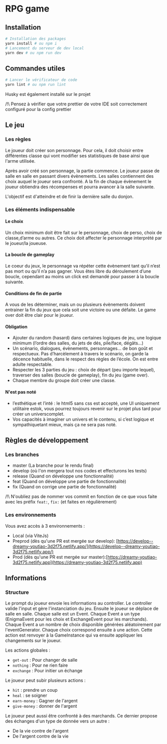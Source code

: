 # RPG game

## Installation

```bash
# Installation des packages
yarn install # ou npm i
# Lancement du serveur de dev local
yarn dev # ou npm run dev
```

## Commandes utiles

```bash
# Lancer le vérificateur de code
yarn lint # ou npm run lint
```

Husky est également installé sur le projet

/!\ Pensez à vérifier que votre prettier de votre IDE soit correctement configuré pour la config prettier

## Le jeu

### Les règles

Le joueur doit créer son personnage. Pour cela, il doit choisir entre différentes classe
qui vont modifier ses statistiques de base ainsi que l'arme utilisée.

Après avoir créé son personnage, la partie commence. Le joueur passe de salle en salle en passant
divers évènements. Les salles contiennent des choix auquel le joueur sera
confronté. A la fin de chaque évènement le joueur obtiendra des récompenses et pourra avancer à la salle suivante.

L'objectif est d'atteindre et de finir la dernière salle du donjon.

### Les éléments indispensable

#### Le choix

Un choix minimum doit être fait sur le personnage, choix de perso, choix de classe,d’arme ou autres.
Ce choix doit affecter le personnage interprété par le joueur/la joueuse.

#### La boucle de gameplay

Le coeur du jeux, le personnage va répéter cette évènement tant qu’il n’est pas mort ou qu’il n’a pas gagner.
Vous êtes libre du déroulement d’une boucle, cependant au moins un click est demandé pour passer à la boucle suivante.

#### Conditions de fin de partie

A vous de les déterminer, mais un ou plusieurs évènements doivent entrainer la fin du jeux que cela soit une
victoire ou une défaite. Le game over doit être clair pour le joueur.

#### Obligation

- Ajouter du random (hasard) dans certaines logiques de jeu, une logique minimum
  (l’ordre des salles, du jets de dés, pile/face, dégâts...)
- Un scénario, dialogues, évènements, personnages... de bon goût et respectueux.
  Pas d’harcèlement à travers le scénario, on garde la décence habituelle,
  dans le respect des règles de l’école. On est entre adulte respectable.
- Respecter les 3 parties du jeu : choix de départ (peu importe lequel),
  traverser des salles (boucle de gameplay), fin du jeu (game over).
- Chaque membre du groupe doit créer une classe.

#### N'est pas noté

- l’esthétique et l’inté : le html5 sans css est accepté,
  une UI uniquement utilitaire estok, vous pourrez toujours revenir
  sur le projet plus tard pour créer un universcomplet.
- Vos capacités à imaginer un univers et le contenu,
  si c’est logique et sympathiquetant mieux, mais ça ne sera pas noté.

## Règles de développement

### Les branches

- master (La branche pour le rendu final)
- develop (où l'on mergera tout nos codes et effecturons les tests)
- release (Quand on développe une fonctionnalité)
- feat (Quand on développe une partie de fonctionnalité)
- fix (Quand on corrige une partie de fonctionnalité)

/!\ N'oubliez pas de nommer vos commit en fonction de ce que vous faite avec les préfix `feat:`, `fix:` (et faites en régulièrement)

### Les environnements

Vous avez accès à 3 environnements :

- Local (via ViteJs)
- Preprod (dès qu'une PR est mergée sur develop): [https://develop--dreamy-youtiao-3d2f75.netlify.app/](https://develop--dreamy-youtiao-3d2f75.netlify.app/)
- Prod (dès qu'une PR est mergée sur master):[https://dreamy-youtiao-3d2f75.netlify.app](https://dreamy-youtiao-3d2f75.netlify.app)

## Informations

### Structure

Le prompt du joueur envoie les informations au controller. Le controller valide l'input et gère l'instanciation du jeu.
Ensuite le joueur se déplace de salle en salle. Chaque salle est un Event. Chaque Event a un type (EnigmaEvent pour les choix et
ExchangeEvent pour les marchands). Chaque Event a un nombre de choix disponible générées aléatoirement par l'eventGenerator. 
Chaque choix correspond ensuite à une action.
Cette action est renvoyer à la GameInstance qui va ensuite appliquer les changements sur le joueur. 

Les actions globales :
- `get-out` : Pour changer de salle
- `nothing` : Pour ne rien faire
- `exchange` : Pour initier un échange

Le joueur peut subir plusieurs actions :
- `hit` :  prendre un coup
- `heal` : se soigner
- `earn-money` : Gagner de l'argent
- `give-money` : donner de l'argent

Le joueur peut aussi être confronté à des marchands. Ce dernier propose des échanges d'un type de donnée vers un autre :
- De la vie contre de l'argent
- De l'argent contre de la vie